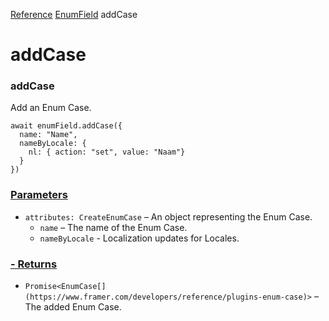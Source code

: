 [Reference](https://www.framer.com/developers/reference)
[EnumField](https://www.framer.com/developers/reference/plugins-enum-field)
addCase
# addCase
### addCase
Add an Enum Case.
```
await enumField.addCase({ 
  name: "Name",
  nameByLocale: { 
    nl: { action: "set", value: "Naam"}
  }
})
```

### [Parameters](https://www.framer.com/developers/reference/plugins-enum-field-add-case#parameters)
  * `attributes: CreateEnumCase` – An object representing the Enum Case.
    * `name` – The name of the Enum Case.
    * `nameByLocale` - Localization updates for Locales.


### [ - Returns](https://www.framer.com/developers/reference/plugins-enum-field-add-case#returns)
  * `Promise<EnumCase[](https://www.framer.com/developers/reference/plugins-enum-case)>` – The added Enum Case.


